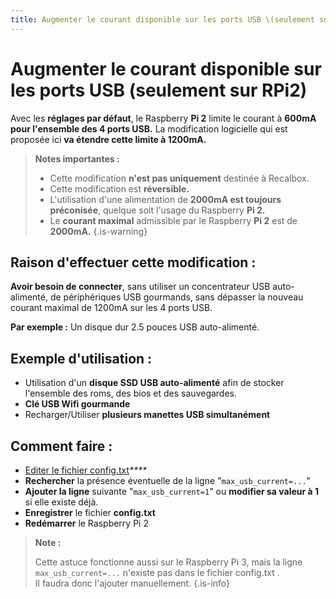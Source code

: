 ```yaml
---
title: Augmenter le courant disponible sur les ports USB \(seulement sur RPi2\)
---
```


# Augmenter le courant disponible sur les ports USB \(seulement sur RPi2\)

Avec les **réglages par défaut**, le Raspberry **Pi 2** limite le courant à **600mA pour l'ensemble des 4 ports USB.** La modification logicielle qui est proposée ici **va étendre cette limite à 1200mA.**


>**Notes importantes :**
>
>* Cette modification **n'est pas uniquement** destinée à Recalbox.
>* Cette modification est **réversible.**
>* L'utilisation d'une alimentation de **2000mA est toujours préconisée**, quelque soit l'usage du Raspberry **Pi 2.**
>* Le **courant maximal** admissible par le Raspberry **Pi 2** est de **2000mA.**
{.is-warning}

## Raison d'effectuer cette modification : <a id="raison-deffectuer-cette-modification"></a>

**Avoir besoin de connecter**, sans utiliser un concentrateur USB auto-alimenté, de périphériques USB gourmands, sans dépasser la nouveau courant maximal de 1200mA sur les 4 ports USB.  
   
**Par exemple :** Un disque dur 2.5 pouces USB auto-alimenté.

## Exemple d'utilisation : <a id="exemple-dutilisation"></a>

* Utilisation d'un **disque SSD USB auto-alimenté** afin de stocker l'ensemble des roms, des bios et des sauvegardes.
* **Clé USB Wifi gourmande**
* Recharger/Utiliser **plusieurs manettes USB simultanément**

## Comment faire : <a id="comment-faire"></a>

* [​Editer le fichier config.txt](/fr/tutoriels/systeme/modification/editer-le-fichier-config.txt)_\*\*\*\*_
* **Rechercher** la présence éventuelle de la ligne "`max_usb_current=...`"
* **Ajouter la ligne** suivante "`max_usb_current=1`" ou **modifier sa valeur à 1** si elle existe déjà.
* **Enregistrer** le fichier **config.txt**
* **Redémarrer** le Raspberry Pi 2


>**Note :**
>
>Cette astuce fonctionne aussi sur le Raspberry Pi 3, mais la ligne `max_usb_current=...` n'existe pas dans le fichier config.txt .  
>Il faudra donc l'ajouter manuellement.
{.is-info}

